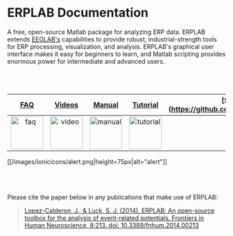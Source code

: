 # ERPLAB Documentation
A free, open-source Matlab package for analyzing ERP data.  ERPLAB extends [EEGLAB's](http://sccn.ucsd.edu/eeglab/) capabilities to provide robust, industrial-strength tools for ERP processing, visualization, and analysis.  ERPLAB's graphical user interface makes it easy for beginners to learn, and Matlab scripting provides enormous power for intermediate and advanced users.  
<br><br><br>


[FAQ](https://github.com/lucklab/erplab/wiki/Troubleshooting-and-Frequently-Asked-Questions)    | [Videos](https://github.com/lucklab/erplab/wiki/Videos)   | [Manual](https://github.com/lucklab/erplab/wiki/Manual)   | [Tutorial](https://github.com/lucklab/erplab/wiki/Tutorial) | [Scripting Guide] (https://github.com/lucklab/erplab/wiki/Manual) | [Data Files](http://dl.dropbox.com/u/3711923/Test_Data.zip)
:------: | :------: | :------: | :------: | :------: | :------: |
[<img src="https://github.com/lucklab/erplab/blob/master/images/doc_icons/ionicicons/ios7-help.png" height="75" width="75" alt="faq">](https://github.com/lucklab/erplab/wiki/Troubleshooting-and-Frequently-Asked-Questions) | [<img src="https://github.com/lucklab/erplab/blob/master/images/doc_icons/ionicicons/ios7-monitor.png" height="75" width="75" alt="video">](https://github.com/lucklab/erplab/wiki/Videos) | [<img src="https://github.com/lucklab/erplab/blob/master/images/doc_icons/ionicicons/ios7-information.png" height="75" width="75" alt="manual">](https://github.com/lucklab/erplab/wiki/Manual) | [<img src="https://github.com/lucklab/erplab/blob/master/images/doc_icons/ionicicons/ios7-copy.png" height="75" width="75" alt="tutorial">](https://github.com/lucklab/erplab/wiki/Tutorial) | [<img src="https://github.com/lucklab/erplab/blob/master/images/doc_icons/ionicicons/ios7-paper-outline.png" height="75" width="75" alt="scripting guide">](https://github.com/lucklab/erplab/wiki/Scripting-Guide) | [<img src="https://github.com/lucklab/erplab/wiki/images/ionicicons/ios7-download.png" height="75" width="75" alt="data">](http://dl.dropbox.com/u/3711923/Test_Data.zip) | 

[[/images/ionicicons/alert.png|height=75px|alt="alert"]]

<br><br><br>
Please cite the paper below in any publications that make use of ERPLAB:
> [Lopez-Calderon, J., & Luck, S. J. (2014). ERPLAB: An open-source toolbox for the analysis of event-related potentials. Frontiers in Human Neuroscience, 8:213. doi: 10.3389/fnhum.2014.00213](http://journal.frontiersin.org/Journal/10.3389/fnhum.2014.00213/)